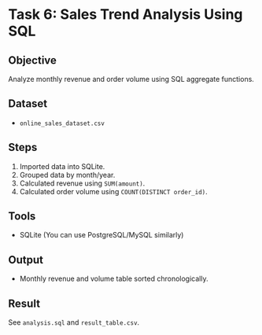# Task 6: Sales Trend Analysis Using SQL

## Objective
Analyze monthly revenue and order volume using SQL aggregate functions.

## Dataset
- `online_sales_dataset.csv`

## Steps
1. Imported data into SQLite.
2. Grouped data by month/year.
3. Calculated revenue using `SUM(amount)`.
4. Calculated order volume using `COUNT(DISTINCT order_id)`.

## Tools
- SQLite (You can use PostgreSQL/MySQL similarly)

## Output
- Monthly revenue and volume table sorted chronologically.

## Result
See `analysis.sql` and `result_table.csv`.

